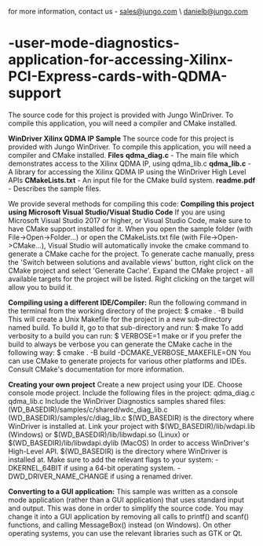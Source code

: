 for more information, contact us - sales@jungo.com \ danielb@jungo.com

# -user-mode-diagnostics-application-for-accessing-Xilinx-PCI-Express-cards-with-QDMA-support
The source code for this project is provided with Jungo WinDriver. To compile this application, you will need a compiler and CMake installed.


**WinDriver Xilinx QDMA IP Sample**
The source code for this project is provided with Jungo WinDriver. To compile this application, you will need a compiler and CMake installed.
**Files**
**qdma_diag.c** - The main file which demonstrates access to the Xilinx QDMA IP, using qdma_lib.c
**qdma_lib.c** - A library for accessing the Xilinx QDMA IP using the WinDriver High Level APIs
**CMakeLists.txt** - An input file for the CMake build system.
**readme.pdf** - Describes the sample files.

We provide several methods for compiling this code:
**Compiling this project using Microsoft Visual Studio/Visual Studio Code**
If you are using Microsoft Visual Studio 2017 or higher, or Visual Studio Code, make sure to have CMake support installed for it.
When you open the sample folder (with File->Open->Folder...) or open the CMakeLists.txt file (with File->Open->CMake...), Visual
Studio will automatically invoke the cmake command to generate a CMake cache for the project. To generate cache manually, press the
'Switch between solutions and available views' button, right click on the CMake project and select 'Generate Cache'.
Expand the CMake project - all available targets for the project will be listed.
Right clicking on the target will allow you to build it.

**Compiling using a different IDE/Compiler:**
Run the following command in the terminal from the working directory of the project:
$ cmake . -B build
This will create a Unix Makefile for the project in a new sub-directory named build. To build it, go to that sub-directory and run:
$ make
To add verbosity to a build you can run:
$ VERBOSE=1 make
or if you prefer the build to always be verbose you can generate the CMake cache in the following way:
$ cmake . -B build -DCMAKE_VERBOSE_MAKEFILE=ON
You can use CMake to generate projects for various other platforms and IDEs. Consult CMake's documentation for more information.

**Creating your own project**
Create a new project using your IDE.
Choose console mode project.
Include the following files in the project: qdma_diag.c
qdma_lib.c
Include the WinDriver Diagnostics samples shared files: (WD_BASEDIR)/samples/c/shared/wdc_diag_lib.c
(WD_BASEDIR)/samples/c/diag_lib.c $(WD_BASEDIR) is the directory where WinDriver is installed at.
Link your project with $(WD_BASEDIR)/lib/wdapi<version>.lib (Windows) or $(WD_BASEDIR)/lib/libwdapi<version>.so
(Linux) or $(WD_BASEDIR)/lib/libwdapi<version>.dylib (MacOS) In order to access WinDriver's High-Level API.
$(WD_BASEDIR) is the directory where WinDriver is installed at.
Make sure to add the relevant flags to your system: -DKERNEL_64BIT if using a 64-bit operating system. -DWD_DRIVER_NAME_CHANGE if
using a renamed driver.

**Converting to a GUI application:**
This sample was written as a console mode application (rather than a GUI application) that uses standard input and output. This was done in order
to simplify the source code. You may change it into a GUI application by removing all calls to printf() and scanf() functions, and calling
MessageBox() instead (on Windows). On other operating systems, you can use the relevant libraries such as GTK or Qt.
